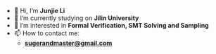 - 👋 Hi, I’m **Junjie Li**
- 🔭 I’m currently studying on **Jilin University**
- 👀 I’m interested in **Formal Verification, SMT Solving and Sampling**
- 📫 How to contact me: 
  + **sugerandmaster@gmail.com**
